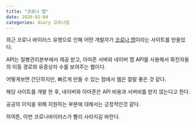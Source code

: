 ```yaml
---
title: "코로나 맵"
date: 2020-02-04
categories: diary 코로나맵
---
```

최근 코로나 바이러스 유행으로 인해 어떤 개발자가 [코로나 맵]이라는 사이트를 만들었다.

API는 질병관리본부에서 제공 받고, 아마존 서버와 네이버 맵 API를 사용해서 확진자들의 이동 경로와 유증상자 수를 보여주는 웹이다.

어떻게보면 간단하지만, 빠르게 만들 수 있는 점에서 웹은 절말 좋은 것 같다.

해당 사이트를 개발 한 후, 네이버와 아마존은 API 비용과 서버비를 받지 않는다고 한다.

공공의 이익을 위해 지원하는 부분에 대해서는 긍정적인것 같다.

하여튼, 이번 코로나바이러스가 빨리 사라지길 바란다.

[코로나 맵]: https://coronamap.site/
